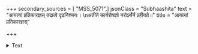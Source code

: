 +++
secondary_sources = [ "MSS_5071",]
jsonClass = "Subhaashita"
text = "आयत्यां प्रतिकारज्ञस् तदात्वे दृढनिश्चयः।  \nअतीते कार्यशेषज्ञो नरोऽर्थैर्न प्रहीयते॥"
title = "आयत्यां प्रतिकारज्ञस्"

+++

<details><summary>Text</summary>

आयत्यां प्रतिकारज्ञस् तदात्वे दृढनिश्चयः।  
अतीते कार्यशेषज्ञो नरोऽर्थैर्न प्रहीयते॥
</details>
